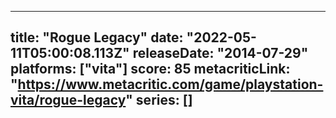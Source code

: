 
---
title: "Rogue Legacy"
date: "2022-05-11T05:00:08.113Z"
releaseDate: "2014-07-29"
platforms: ["vita"]
score: 85
metacriticLink: "https://www.metacritic.com/game/playstation-vita/rogue-legacy"
series: []
---
